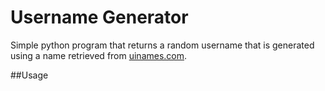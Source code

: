 # Username GeneratorSimple python program that returns a random username that is generated using a name retrieved from [uinames.com](https://uinames.com/).##Usage